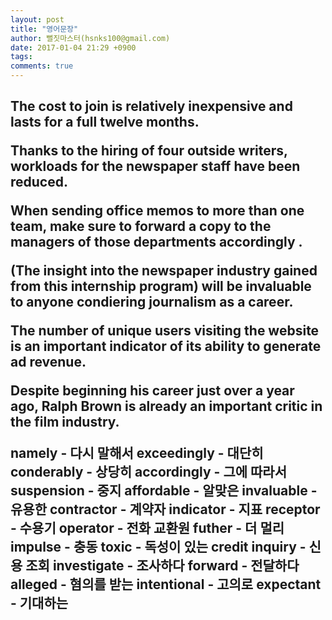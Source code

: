 ```yaml
---
layout: post
title: "영어문장"
author: 뻘짓마스터(hsnks100@gmail.com)
date: 2017-01-04 21:29 +0900
tags: 
comments: true
---
```


<h2>
The cost to join is relatively inexpensive and lasts for a full twelve months.

Thanks to the hiring of four outside writers, workloads for the newspaper staff have been reduced.

When sending office memos to more than one team, make sure to forward a copy to the managers of those departments accordingly  .

(The insight into the newspaper industry gained from this internship program) will be invaluable to anyone condiering journalism as a career.

The number of unique users visiting the website is an important indicator of its ability to generate ad revenue.

Despite beginning his career just over a year ago, Ralph Brown is already an important critic in the film industry.

namely - 다시 말해서
exceedingly - 대단히
conderably - 상당히
accordingly - 그에 따라서
suspension - 중지
affordable - 알맞은
invaluable - 유용한
contractor - 계약자
indicator - 지표
receptor - 수용기
operator - 전화 교환원
futher - 더 멀리
impulse - 충동
toxic - 독성이 있는
credit inquiry - 신용 조회
investigate - 조사하다
forward - 전달하다
alleged - 혐의를 받는
intentional - 고의로 
expectant - 기대하는









</h2>

